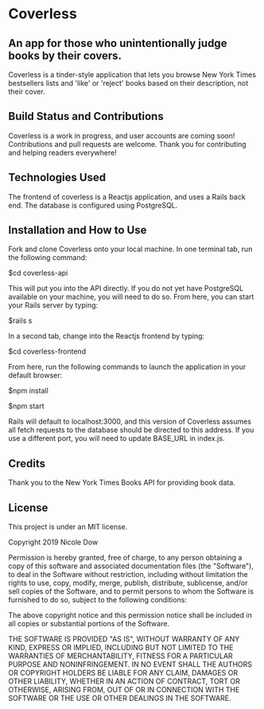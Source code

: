 # Coverless
## An app for those who unintentionally judge books by their covers.
Coverless is a tinder-style application that lets you browse New York Times bestsellers lists and 'like' or 'reject' books based on their description, not their cover. 

## Build Status and Contributions
Coverless is a work in progress, and user accounts are coming soon! Contributions and pull requests are welcome. Thank you for contributing and helping readers everywhere!

## Technologies Used
The frontend of coverless is a Reactjs application, and uses a Rails back end. The database is configured using PostgreSQL.

## Installation and How to Use
Fork and clone Coverless onto your local machine. In one terminal tab, run the following command:

$cd coverless-api

This will put you into the API directly. If you do not yet have PostgreSQL available on your machine, you will need to do so. From here, you can start your Rails server by typing:

$rails s

In a second tab, change into the Reactjs frontend by typing:

$cd coverless-frontend

From here, run the following commands to launch the application in your default browser:

$npm install

$npm start

Rails will default to localhost:3000, and this version of Coverless assumes all fetch requests to the database should be directed to this address. If you use a different port, you will need to update BASE_URL in index.js.

## Credits
Thank you to the New York Times Books API for providing book data.

## License
This project is under an MIT license.

Copyright 2019 Nicole Dow

Permission is hereby granted, free of charge, to any person obtaining a copy of this software and associated documentation files (the "Software"), to deal in the Software without restriction, including without limitation the rights to use, copy, modify, merge, publish, distribute, sublicense, and/or sell copies of the Software, and to permit persons to whom the Software is furnished to do so, subject to the following conditions:

The above copyright notice and this permission notice shall be included in all copies or substantial portions of the Software.

THE SOFTWARE IS PROVIDED "AS IS", WITHOUT WARRANTY OF ANY KIND, EXPRESS OR IMPLIED, INCLUDING BUT NOT LIMITED TO THE WARRANTIES OF MERCHANTABILITY, FITNESS FOR A PARTICULAR PURPOSE AND NONINFRINGEMENT. IN NO EVENT SHALL THE AUTHORS OR COPYRIGHT HOLDERS BE LIABLE FOR ANY CLAIM, DAMAGES OR OTHER LIABILITY, WHETHER IN AN ACTION OF CONTRACT, TORT OR OTHERWISE, ARISING FROM, OUT OF OR IN CONNECTION WITH THE SOFTWARE OR THE USE OR OTHER DEALINGS IN THE SOFTWARE.
